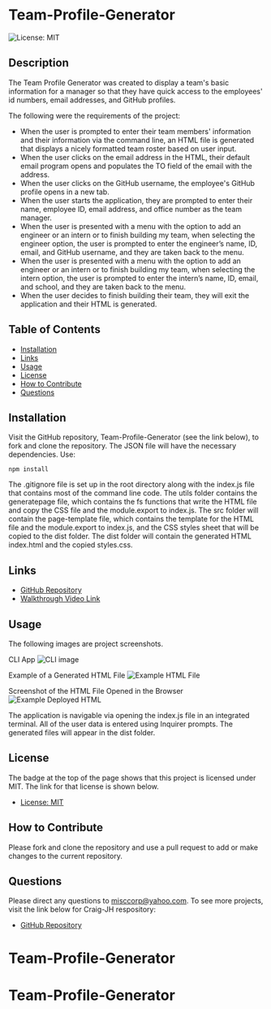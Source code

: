 # Team-Profile-Generator

![License: MIT](https://img.shields.io/badge/License-MIT-yellow.svg)

## Description

The Team Profile Generator was created to display a team's basic information for a manager so that they have quick access to the employees' id numbers, email addresses, and GitHub profiles.

The following were the requirements of the project:

- When the user is prompted to enter their team members' information and their information via the command line, an HTML file is generated that displays a nicely formatted team roster based on user input.
- When the user clicks on the email address in the HTML, their default email program opens and populates the TO field of the email with the address.
- When the user clicks on the GitHub username, the employee's GitHub profile opens in a new tab.
- When the user starts the application, they are prompted to enter their name, employee ID, email address, and office number as the team manager.
- When the user is presented with a menu with the option to add an engineer or an intern or to finish building my team, when selecting the engineer option, the user is prompted to enter the engineer’s name, ID, email, and GitHub username, and they are taken back to the menu.
- When the user is presented with a menu with the option to add an engineer or an intern or to finish building my team, when selecting the intern option, the user is prompted to enter the intern’s name, ID, email, and school, and they are taken back to the menu.
- When the user decides to finish building their team, they will exit the application and their HTML is generated.

## Table of Contents

- [Installation](#installation)
- [Links](#links)
- [Usage](#usage)
- [License](#license)
- [How to Contribute](#how-to-contribute)
- [Questions](#questions)

## Installation

Visit the GitHub repository, Team-Profile-Generator (see the link below), to fork and clone the repository. The JSON file will have the necessary dependencies. Use:

```
npm install
```

The .gitignore file is set up in the root directory along with the index.js file that contains most of the command line code. The utils folder contains the generatepage file, which contains the fs functions that write the HTML file and copy the CSS file and the module.export to index.js. The src folder will contain the page-template file, which contains the template for the HTML file and the module.export to index.js, and the CSS styles sheet that will be copied to the dist folder. The dist folder will contain the generated HTML index.html and the copied styles.css.

## Links

- [GitHub Repository](https://github.com/amklenk/Team-Profile-Generator)
- [Walkthrough Video Link](https://drive.google.com/file/d/1Fj4wTc_1ZEU2ECtfpXfdbUQ0fyzAE-wy/view?usp=sharing)

## Usage

The following images are project screenshots.

CLI App
![CLI image](./images/commandline.png)

Example of a Generated HTML File
![Example HTML File](./images/HTML.png)

Screenshot of the HTML File Opened in the Browser
![Example Deployed HTML](./images/site.png)

The application is navigable via opening the index.js file in an integrated terminal. All of the user data is entered using Inquirer prompts. The generated files will appear in the dist folder.

## License

The badge at the top of the page shows that this project is licensed under MIT. The link for that license is shown below.

- [License: MIT](https://opensource.org/licenses/MIT)

## How to Contribute

Please fork and clone the repository and use a pull request to add or make changes to the current repository.

## Questions

Please direct any questions to misccorp@yahoo.com. To see more projects, visit the link below for Craig-JH respository:

- [GitHub Repository](https://github.com/Craig-JH)

# Team-Profile-Generator

# Team-Profile-Generator
